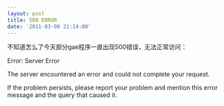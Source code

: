 ```yaml
---
layout: post
title: 500 ERROR
date: '2011-03-08 21:14:00'
---
```


<p>不知道怎么了今天部分gae程序一直出现500错误，无法正常访问：</p>

<p>Error: Server Error</p>

<p>The server encountered an error and could not complete your request.</p>

<p>If the problem persists, please report your problem and mention this error message and the query that caused it.</p>